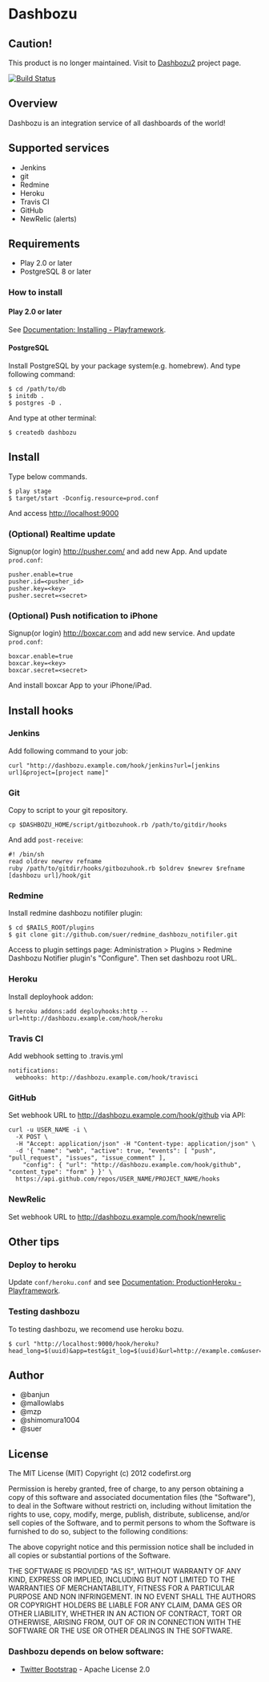 Dashbozu
=====================================

Caution!
----------------
This product is no longer maintained. Visit to [Dashbozu2](https://github.com/codefirst/dashbozu2) project page.

[![Build Status](https://secure.travis-ci.org/codefirst/dashbozu.png?branch=master)](http://travis-ci.org/codefirst/dashbozu)

Overview
----------------
Dashbozu is an integration service of all dashboards of the world!

Supported services
-----------------------

 * Jenkins
 * git
 * Redmine
 * Heroku
 * Travis CI
 * GitHub
 * NewRelic (alerts)

Requirements
-----------------------

 * Play 2.0 or later
 * PostgreSQL 8 or later

### How to install

#### Play 2.0 or later

See [Documentation: Installing - Playframework](http://www.playframework.org/documentation/2.0/Installing).

#### PostgreSQL

Install PostgreSQL by your package system(e.g. homebrew). And type following command:

    $ cd /path/to/db
    $ initdb .
    $ postgres -D .

And type at other terminal:

    $ createdb dashbozu

Install
-----------------------

Type below commands.

    $ play stage
    $ target/start -Dconfig.resource=prod.conf

And access [http://localhost:9000](http://localhost:9000)

### (Optional) Realtime update

Signup(or login) http://pusher.com/ and add new App. And update ``prod.conf``:

    pusher.enable=true
    pusher.id=<pusher_id>
    pusher.key=<key>
    pusher.secret=<secret>

### (Optional) Push notification to iPhone

Signup(or login) http://boxcar.com and add new service. And update ``prod.conf``:

    boxcar.enable=true
    boxcar.key=<key>
    boxcar.secret=<secret>

And install boxcar App to your iPhone/iPad.

Install hooks
-----------------------

### Jenkins

Add following command to your job:

    curl "http://dashbozu.example.com/hook/jenkins?url=[jenkins url]&project=[project name]"

### Git

Copy to script to your git repository.

    cp $DASHBOZU_HOME/script/gitbozuhook.rb /path/to/gitdir/hooks

And add ``post-receive``:

    #! /bin/sh
    read oldrev newrev refname
    ruby /path/to/gitdir/hooks/gitbozuhook.rb $oldrev $newrev $refname [dashbozu url]/hook/git

### Redmine

Install redmine dashbozu notifiler plugin:

    $ cd $RAILS_ROOT/plugins
    $ git clone git://github.com/suer/redmine_dashbozu_notifiler.git

Access to plugin settings page: Administration > Plugins > Redmine Dashbozu Notifier plugin's "Configure".
Then set dashbozu root URL.

### Heroku

Install deployhook addon:

    $ heroku addons:add deployhooks:http --url=http://dashbozu.example.com/hook/heroku

### Travis CI

Add webhook setting to .travis.yml

    notifications:
      webhooks: http://dashbozu.example.com/hook/travisci

### GitHub

Set webhook URL to http://dashbozu.example.com/hook/github via API:

    curl -u USER_NAME -i \
      -X POST \
      -H "Accept: application/json" -H "Content-type: application/json" \
      -d '{ "name": "web", "active": true, "events": [ "push", "pull_request", "issues", "issue_comment" ],
        "config": { "url": "http://dashbozu.example.com/hook/github", "content_type": "form" } }' \
      https://api.github.com/repos/USER_NAME/PROJECT_NAME/hooks

### NewRelic

Set webhook URL to http://dashbozu.example.com/hook/newrelic

Other tips
-----------------------
### Deploy to heroku

Update ``conf/heroku.conf`` and see [Documentation: ProductionHeroku - Playframework](http://www.playframework.org/documentation/2.0/ProductionHeroku).

### Testing dashbozu

To testing dashbozu, we recomend use heroku bozu.

    $ curl "http://localhost:9000/hook/heroku?head_long=$(uuid)&app=test&git_log=$(uuid)&url=http://example.com&user=mzp"

Author
-----------------------
 * @banjun
 * @mallowlabs
 * @mzp
 * @shimomura1004
 * @suer

License
-----------------------

The MIT License (MIT) Copyright (c) 2012 codefirst.org

Permission is hereby granted, free of charge, to any person obtaining a copy of this software and associated documentation files (the "Software"), to deal in the Software without restricti on, including without limitation the rights to use, copy, modify, merge, publish, distribute, sublicense, and/or sell copies of the Software, and to permit persons to whom the Software is furnished to do so, subject to the following conditions:

The above copyright notice and this permission notice shall be included in all copies or substantial portions of the Software.

THE SOFTWARE IS PROVIDED "AS IS", WITHOUT WARRANTY OF ANY KIND, EXPRESS OR IMPLIED, INCLUDING
BUT NOT LIMITED TO THE WARRANTIES OF MERCHANTABILITY, FITNESS FOR A PARTICULAR PURPOSE AND NON
INFRINGEMENT. IN NO EVENT SHALL THE AUTHORS OR COPYRIGHT HOLDERS BE LIABLE FOR ANY CLAIM, DAMA
GES OR OTHER LIABILITY, WHETHER IN AN ACTION OF CONTRACT, TORT OR OTHERWISE, ARISING FROM, OUT
 OF OR IN CONNECTION WITH THE SOFTWARE OR THE USE OR OTHER DEALINGS IN THE SOFTWARE.

### Dashbozu depends on below software:

 * [Twitter Bootstrap](http://twitter.github.com/bootstrap/) - Apache License 2.0

